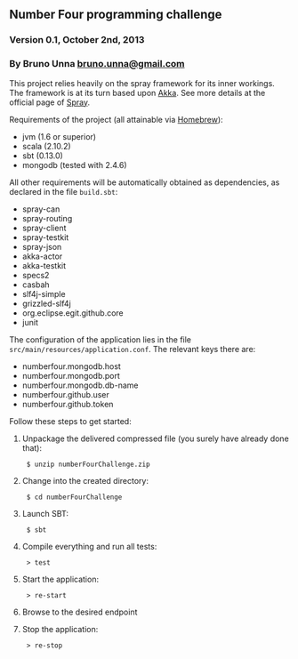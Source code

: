 ## Number Four programming challenge
### Version 0.1, October 2nd, 2013
### By Bruno Unna <bruno.unna@gmail.com>

This project relies heavily on the spray framework for its inner workings. The 
framework is at its turn based upon [Akka](http://akka.io/). See more details 
at the official page of [Spray](http://spray.io/).

Requirements of the project (all attainable via [Homebrew](http://brew.sh/)):

* jvm (1.6 or superior)
* scala (2.10.2)
* sbt (0.13.0)
* mongodb (tested with 2.4.6)

All other requirements will be automatically obtained as dependencies, 
as declared in the file `build.sbt`:

* spray-can
* spray-routing
* spray-client
* spray-testkit
* spray-json
* akka-actor
* akka-testkit
* specs2
* casbah
* slf4j-simple
* grizzled-slf4j
* org.eclipse.egit.github.core
* junit

The configuration of the application lies in the file `src/main/resources/application.conf`.
The relevant keys there are:

* numberfour.mongodb.host
* numberfour.mongodb.port
* numberfour.mongodb.db-name
* numberfour.github.user
* numberfour.github.token

Follow these steps to get started:

1. Unpackage the delivered compressed file (you surely have already done that):

        $ unzip numberFourChallenge.zip

2. Change into the created directory:

        $ cd numberFourChallenge

3. Launch SBT:

        $ sbt

4. Compile everything and run all tests:

        > test

5. Start the application:

        > re-start

6. Browse to the desired endpoint

7. Stop the application:

        > re-stop
